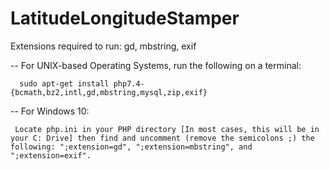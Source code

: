 # LatitudeLongitudeStamper
Extensions required to run: gd, mbstring, exif

-- For UNIX-based Operating Systems, run the following on a terminal: 

      sudo apt-get install php7.4-{bcmath,bz2,intl,gd,mbstring,mysql,zip,exif}
      
-- For Windows 10:

     Locate php.ini in your PHP directory [In most cases, this will be in your C: Drive] then find and uncomment (remove the semicolons ;) the following: ";extension=gd", ";extension=mbstring", and ";extension=exif".
